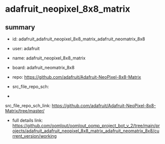 # adafruit_neopixel_8x8_matrix
 
## summary 
* id: adafruit_adafruit_neopixel_8x8_matrix_adafruit_neomatrix_8x8
* user: adafruit
* name: adafruit_neopixel_8x8_matrix
* board: adafruit_neomatrix_8x8
* repo: https://github.com/adafruit/Adafruit-NeoPixel-8x8-Matrix



* src_file_repo_sch: 
*
 src_file_repo_sch_link: https://github.com/adafruit/Adafruit-NeoPixel-8x8-Matrix/tree/master/
* full details link: https://github.com/oomlout/oomlout_oomp_project_bot_v_2/tree/main/projects/adafruit_adafruit_neopixel_8x8_matrix_adafruit_neomatrix_8x8/current_version/working  






